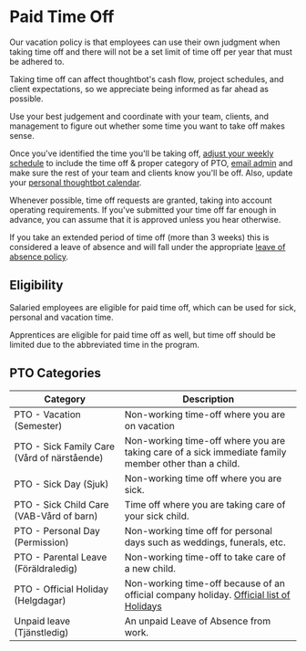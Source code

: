 # Paid Time Off

Our vacation policy is that employees can use their own judgment when taking time off and there will not be a set limit of time off per year that must be adhered to.

Taking time off can affect thoughtbot's cash flow, project schedules, and client expectations, so we appreciate being informed as far ahead as possible.

Use your best judgement and coordinate with your team, clients, and management to figure out whether some time you want to take off makes sense.

Once you've identified the time you'll be taking off, [adjust your weekly schedule][team-schedule] to include the time off & proper category of PTO, [email admin][admin-email] and make sure the rest of your team and clients know you'll be off. Also, update your [personal thoughtbot calendar][thoughtbot-calendar].

Whenever possible, time off requests are granted, taking into account operating requirements. If you've submitted your time off far enough in advance, you can assume that it is approved unless you hear otherwise.

If you take an extended period of time off (more than 3 weeks) this is considered a leave of absence and will fall under the appropriate [leave of absence policy][leave-of-absence].

## Eligibility

Salaried employees are eligible for paid time off, which can be used for sick, personal and vacation time.

Apprentices are eligible for paid time off as well, but time off should be limited due to the abbreviated time in the program.

## PTO Categories

|Category|Description|
|--------|-----------|
|PTO - Vacation (Semester) | Non-working time-off where you are on vacation|
|PTO - Sick Family Care (Vård of närstående) | Non-working time-off where you are taking care of a sick immediate family member other than a child.|
|PTO - Sick Day (Sjuk) | Non-working time off where you are sick.|
|PTO - Sick Child Care (VAB-Vård of barn) | Time off where you are taking care of your sick child.|
|PTO - Personal Day (Permission) | Non-working time off for personal days such as weddings, funerals, etc.|
|PTO - Parental Leave (Föräldraledig) | Non-working time-off to take care of a new child.|
|PTO - Official Holiday (Helgdagar) | Non-working time-off because of an official company holiday. [Official list of Holidays][holiday-list]|
|Unpaid leave (Tjänstledig) | An unpaid Leave of Absence from work.|

[team-schedule]: http://team.thoughtbot.com/schedule
[admin-email]: mailto:admin@thoughtbot.com
[thoughtbot-calendar]: http://calendar.thoughtbot.com/
[leave-of-absence]: work-leave.md
[holiday-list]: ../policies/holidays.md
